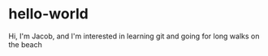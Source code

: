 # hello-world

Hi, I'm Jacob, and I'm interested in learning git and going for long walks on the beach
